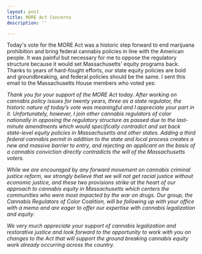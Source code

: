 ```yaml
---
layout: post
title: MORE Act Concerns
description: ''

---
```

Today's vote for the MORE Act was a historic step forward to end marijuana prohibition and bring federal cannabis policies in line with the American people. It was painful but necessary for me to oppose the regulatory structure because it would set Massachusetts' equity programs back. Thanks to years of hard-fought efforts, our state equity policies are bold and groundbreaking, and federal policies should be the same. I sent this email to the Massachusetts House members who voted yes:

_Thank you for your support of the MORE Act today. After working on cannabis policy issues for twenty years, three as a state regulator, the historic nature of today’s vote was meaningful and I appreciate your part in it. Unfortunately, however, I join other cannabis regulators of color nationally in opposing the regulatory structure as passed due to the last-minute amendments which would specifically contradict and set back state-level equity policies in Massachusetts and other states. Adding a third federal cannabis permit in addition to the state and local process creates a new and massive barrier to entry, and rejecting an applicant on the basis of a cannabis conviction directly contradicts the will of the Massachusetts voters._

_While we are encouraged by any forward movement on cannabis criminal justice reform, we strongly believe that we will not get racial justice without economic justice, and these two provisions strike at the heart of our approach to cannabis equity in Massachusetts which centers the communities who were most impacted by the war on drugs. Our group, the Cannabis Regulators of Color Coalition, will be following up with your office with a memo and are eager to offer our expertise with cannabis legalization and equity._

_We very much appreciate your support of cannabis legalization and restorative justice and look forward to the opportunity to work with you on changes to the Act that will support the ground breaking cannabis equity work already occurring across the country._